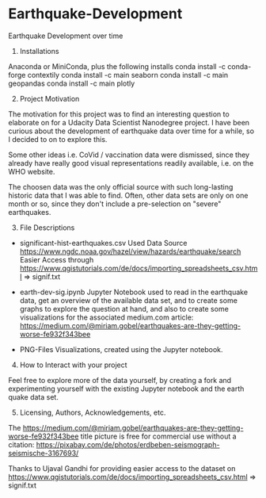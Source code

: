 # Earthquake-Development
Earthquake Development over time

1. Installations

Anaconda or MiniConda, plus the following installs
	conda install -c conda-forge contextily 
	conda install -c main seaborn
	conda install -c main geopandas
	conda install -c main plotly

	
2. Project Motivation

The motivation for this project was to find an interesting question to elaborate on 
for a Udacity Data Scientist Nanodegree project.
I have been curious about the development of earthquake data over time for a while, 
so I decided to on to explore this.

Some other ideas i.e. CoVid / vaccination data were dismissed, since they already 
have really good visual representations readily available, i.e. on the WHO website.

The choosen data was the only official source with such long-lasting historic data
that I was able to find. Often, other data sets are only on one month or so, since
they don't include a pre-selection on "severe" earthquakes.


3. File Descriptions

* significant-hist-earthquakes.csv
Used Data Source
https://www.ngdc.noaa.gov/hazel/view/hazards/earthquake/search
Easier Access through 
https://www.qgistutorials.com/de/docs/importing_spreadsheets_csv.html => signif.txt

* earth-dev-sig.ipynb
Jupyter Notebook used to read in the earthquake data, 
get an overview of the available data set, and to create some graphs
to explore the question at hand, and also to create some visualizations 
for the associated medium.com article:
https://medium.com/@miriam.gobel/earthquakes-are-they-getting-worse-fe932f343bee

* PNG-Files
Visualizations, created using the Jupyter notebook.


4. How to Interact with your project

Feel free to explore more of the data yourself, by creating a fork and 
experimenting yourself with the existing Jupyter notebook and the earth quake data set.


5. Licensing, Authors, Acknowledgements, etc.

The https://medium.com/@miriam.gobel/earthquakes-are-they-getting-worse-fe932f343bee 
title picture is free for commercial use without a citation:
https://pixabay.com/de/photos/erdbeben-seismograph-seismische-3167693/

Thanks to Ujaval Gandhi for providing easier access to the dataset on 
https://www.qgistutorials.com/de/docs/importing_spreadsheets_csv.html => signif.txt